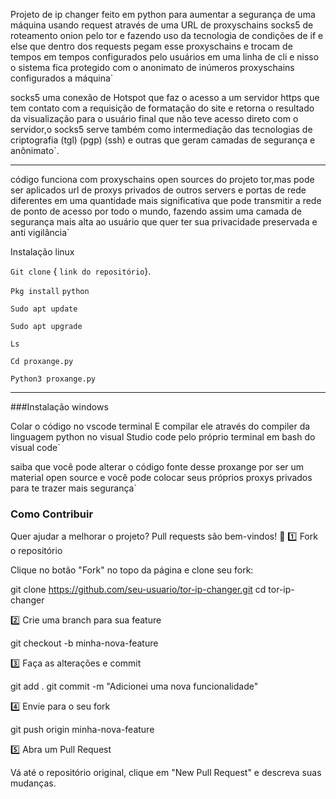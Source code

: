 Projeto de ip changer feito em python para aumentar a segurança de uma máquina usando request através de uma URL de proxyschains socks5 de roteamento onion pelo tor e fazendo uso da tecnologia de  condições de if e else que dentro dos requests pegam esse proxyschains e trocam de tempos em tempos configurados pelo usuários em uma linha de cli e nisso o sistema fica protegido com o anonimato de inúmeros proxyschains configurados a máquina`

socks5 uma conexão de Hotspot que faz o acesso a um servidor https que tem contato com a requisição de formatação do site e retorna o resultado da visualização para o usuário final que não teve acesso direto com o servidor,o socks5 serve também como intermediação das tecnologias de criptografia (tgl) (pgp) (ssh) e outras que geram camadas de segurança e anônimato`.

-------------------------------------------------


  código funciona com proxyschains open sources do projeto tor,mas pode ser aplicados url de proxys privados de outros servers e portas de rede diferentes em uma quantidade mais significativa que pode transmitir a rede de ponto de acesso por todo o mundo, fazendo assim uma camada de segurança mais alta ao usuário que quer ter sua privacidade preservada e anti vigilância` 


Instalação linux

`Git clone` { `link do repositório`}.          

`Pkg install` `python` 

`Sudo apt update`

`Sudo apt upgrade` 

`Ls`

`Cd proxange.py`

`Python3 proxange.py`


-------------------------------------------------

###Instalação windows

Colar o código no vscode terminal 
E compilar ele através do compiler da linguagem python no visual Studio code pelo próprio terminal em bash do visual code`

saiba que você pode alterar o código fonte desse proxange por ser um material open source e você pode colocar seus próprios proxys privados para te trazer mais segurança`


### Como Contribuir

Quer ajudar a melhorar o projeto? Pull requests são bem-vindos! 🚀
1️⃣ Fork o repositório

Clique no botão "Fork" no topo da página e clone seu fork:

git clone https://github.com/seu-usuario/tor-ip-changer.git
cd tor-ip-changer

2️⃣ Crie uma branch para sua feature

git checkout -b minha-nova-feature

3️⃣ Faça as alterações e commit

git add .
git commit -m "Adicionei uma nova funcionalidade"

4️⃣ Envie para o seu fork

git push origin minha-nova-feature

5️⃣ Abra um Pull Request

Vá até o repositório original, clique em "New Pull Request" e descreva suas mudanças.


